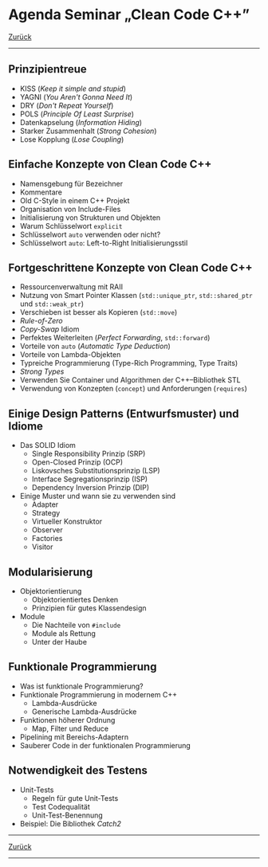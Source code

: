 # Agenda Seminar &bdquo;Clean Code C++&rdquo;

[Zurück](./Readme_Clean_Code.md)

---

## Prinzipientreue

  * KISS (*Keep it simple and stupid*)
  * YAGNI (*You Aren't Gonna Need It*)
  * DRY (*Don't Repeat Yourself*)
  * POLS (*Principle Of Least Surprise*)
  * Datenkapselung (*Information Hiding*)
  * Starker Zusammenhalt (*Strong Cohesion*)
  * Lose Kopplung (*Lose Coupling*)

## Einfache Konzepte von Clean Code C++

  * Namensgebung für Bezeichner
  * Kommentare
  * Old C-Style in einem C++ Projekt
  * Organisation von Include-Files
  * Initialisierung von Strukturen und Objekten
  * Warum Schlüsselwort `explicit`
  * Schlüsselwort `auto` verwenden oder nicht?
  * Schlüsselwort `auto`: Left-to-Right Initialisierungsstil

## Fortgeschrittene Konzepte von Clean Code C++

  * Ressourcenverwaltung mit RAII
  * Nutzung von Smart Pointer Klassen (`std::unique_ptr`, `std::shared_ptr` und `std::weak_ptr`)
  * Verschieben ist besser als Kopieren (`std::move`)
  * *Rule-of-Zero*
  * *Copy-Swap* Idiom
  * Perfektes Weiterleiten (*Perfect Forwarding*, `std::forward`)
  * Vorteile von `auto` (*Automatic Type Deduction*)
  * Vorteile von Lambda-Objekten
  * Typreiche Programmierung (Type-Rich Programming, Type Traits)
  * *Strong Types*
  * Verwenden Sie Container und Algorithmen der C++&ndash;Bibliothek STL
  * Verwendung von Konzepten (`concept`) und Anforderungen (`requires`)


## Einige Design Patterns (Entwurfsmuster) und Idiome
  * Das SOLID Idiom
    * Single Responsibility Prinzip (SRP)
    * Open-Closed Prinzip (OCP)
    * Liskovsches Substitutionsprinzip (LSP)
    * Interface Segregationsprinzip (ISP)
    * Dependency Inversion Prinzip (DIP)
  * Einige Muster und wann sie zu verwenden sind
    * Adapter
    * Strategy
    * Virtueller Konstruktor
    * Observer
    * Factories
    * Visitor

## Modularisierung
  * Objektorientierung
    * Objektorientiertes Denken
    * Prinzipien für gutes Klassendesign
  * Module
    * Die Nachteile von `#include` 
    * Module als Rettung
    * Unter der Haube

## Funktionale Programmierung

  * Was ist funktionale Programmierung?
  * Funktionale Programmierung in modernem C++
    * Lambda-Ausdrücke
    * Generische Lambda-Ausdrücke
  * Funktionen höherer Ordnung
    * Map, Filter und Reduce
  * Pipelining mit Bereichs-Adaptern
  * Sauberer Code in der funktionalen Programmierung


## Notwendigkeit des Testens

  * Unit-Tests
    * Regeln für gute Unit-Tests
    * Test Codequalität
    * Unit-Test-Benennung
  * Beispiel: Die Bibliothek *Catch2*


---

[Zurück](./Readme_Clean_Code.md)

---

